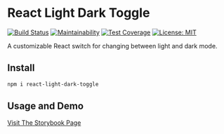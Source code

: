 # React Light Dark Toggle
[![Build Status](https://app.travis-ci.com/trickl/react-light-dark-toggle.svg?branch=main)](https://app.travis-ci.com/trickl/react-light-dark-toggle)
[![Maintainability](https://api.codeclimate.com/v1/badges/6996a07af2a8fac4294c/maintainability)](https://codeclimate.com/github/trickl/react-light-dark-toggle/maintainability)
[![Test Coverage](https://api.codeclimate.com/v1/badges/6996a07af2a8fac4294c/test_coverage)](https://codeclimate.com/github/trickl/react-light-dark-toggle/test_coverage)
[![License: MIT](https://img.shields.io/badge/License-MIT-yellow.svg)](https://opensource.org/licenses/MIT)

A customizable React switch for changing between light and dark mode.

## Install
```bash
npm i react-light-dark-toggle
```

## Usage and Demo
[Visit The Storybook Page](https://www.chromatic.com/component?appId=6186a9e3a34691003aa4de0c&name=LightDarkToggle&buildNumber=2&componentInspectorKey=6186ab9e070abd003ac70a89-1200-interactive-true&historyLengthAtIndex=11&distanceToMoveBack=-1)

